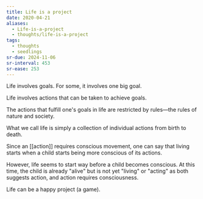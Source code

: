 ```yaml
---
title: Life is a project
date: 2020-04-21
aliases:
  - Life-is-a-project
  - thoughts/life-is-a-project
tags:
  - thoughts
  - seedlings
sr-due: 2024-11-06
sr-interval: 453
sr-ease: 253
---
```

Life involves goals. For some, it involves one big goal.

Life involves actions that can be taken to achieve goals.

The actions that fulfill one's goals in life are restricted by rules—the rules of nature and society.

What we call life is simply a collection of individual actions from birth to death.

Since an [[action]] requires conscious movement, one can say that living starts when a child starts being more conscious of its actions.

However, life seems to start way before a child becomes conscious. At this time, the child is already "alive" but is not yet "living" or "acting" as both suggests action, and action requires consciousness.

Life can be a happy project (a game).
